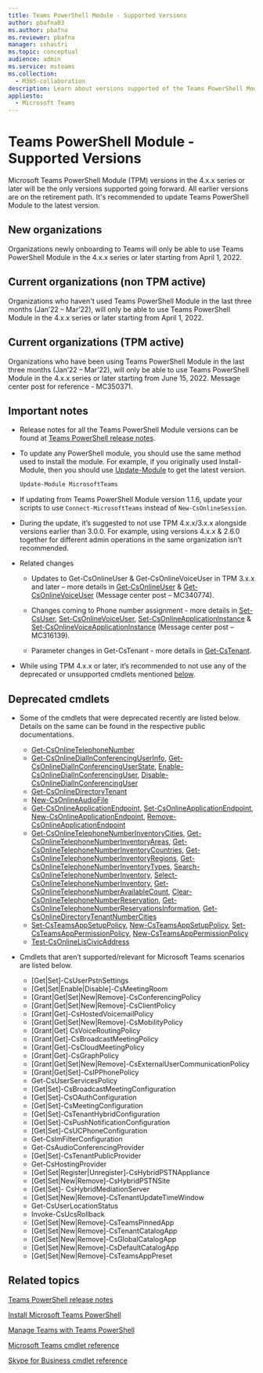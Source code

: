 ```yaml
---
title: Teams PowerShell Module - Supported Versions
author: pbafna03
ms.author: pbafna
ms.reviewer: pbafna
manager: sshastri
ms.topic: conceptual
audience: admin
ms.service: msteams
ms.collection: 
  - M365-collaboration
description: Learn about versions supported of the Teams PowerShell Module, used for administration of Microsoft Teams.
appliesto: 
  - Microsoft Teams
---
```


# Teams PowerShell Module - Supported Versions

Microsoft Teams PowerShell Module (TPM) versions in the 4.x.x series or later will be the only versions supported going forward. All earlier versions are on the retirement path. It's recommended to update Teams PowerShell Module to the latest version.



## New organizations

Organizations newly onboarding to Teams will only be able to use Teams PowerShell Module in the 4.x.x series or later starting from April 1, 2022.



## Current organizations (non TPM active)

Organizations who haven't used Teams PowerShell Module in the last three months (Jan’22 – Mar’22), will only be able to use Teams PowerShell Module in the 4.x.x series or later starting from April 1, 2022.



## Current organizations (TPM active)

Organizations who have been using Teams PowerShell Module in the last three months (Jan’22 – Mar’22), will only be able to use Teams PowerShell Module in the 4.x.x series or later starting from June 15, 2022. Message center post for reference - MC350371. 



## Important notes

- Release notes for all the Teams PowerShell Module versions can be found at [Teams PowerShell release notes](teams-powershell-release-notes.md).

- To update any PowerShell module, you should use the same method used to install the module. For example, if you originally used Install-Module, then you should use [Update-Module](/powershell/module/powershellget/update-module) to get the latest version.  

  ```powershell
  Update-Module MicrosoftTeams
  ```

-	If updating from Teams PowerShell Module version 1.1.6, update your scripts to use `Connect-MicrosoftTeams` instead of `New-CsOnlineSession`.

-	During the update, it’s suggested to not use TPM 4.x.x/3.x.x alongside versions earlier than 3.0.0. For example, using versions 4.x.x & 2.6.0 together for different admin operations in the same organization isn’t recommended. 

- Related changes
  * Updates to Get-CsOnlineUser & Get-CsOnlineVoiceUser in TPM 3.x.x and later – more details in [Get-CsOnlineUser](/powershell/module/skype/get-csonlineuser) & [Get-CsOnlineVoiceUser](/powershell/module/skype/get-csonlinevoiceuser) (Message center post – MC340774).

  * Changes coming to Phone number assignment - more details in [Set-CsUser](/powershell/module/skype/set-csuser), [Set-CsOnlineVoiceUser](/powershell/module/skype/set-csonlinevoiceuser), [Set-CsOnlineApplicationInstance](/powershell/module/skype/set-csonlineapplicationinstance) & [Set-CsOnlineVoiceApplicationInstance](/powershell/module/skype/set-csonlinevoiceapplicationinstance) (Message center post – MC316139).
  
  * Parameter changes in Get-CsTenant - more details in [Get-CsTenant](/powershell/module/skype/get-cstenant).  

-	While using TPM 4.x.x or later, it’s recommended to not use any of the deprecated or unsupported cmdlets mentioned [below](#deprecated-cmdlets). 



## Deprecated cmdlets

- Some of the cmdlets that were deprecated recently are listed below. Details on the same can be found in the respective public documentations. 
  * [Get-CsOnlineTelephoneNumber](/powershell/module/skype/get-csonlinetelephonenumber)
  * [Get-CsOnlineDialInConferencingUserInfo](/powershell/module/skype/get-csonlinedialinconferencinguserinfo), [Get-CsOnlineDialInConferencingUserState](/powershell/module/skype/get-csonlinedialinconferencinguserstate), [Enable-CsOnlineDialInConferencingUser](/powershell/module/skype/enable-csonlinedialinconferencinguser), [Disable-CsOnlineDialInConferencingUser](/powershell/module/skype/disable-csonlinedialinconferencinguser)
  * [Get-CsOnlineDirectoryTenant](/powershell/module/skype/get-csonlinedirectorytenant)
  * [New-CsOnlineAudioFile](/powershell/module/skype/new-csonlineaudiofile)
  * [Get-CsOnlineApplicationEndpoint](/powershell/module/skype/get-csonlineapplicationendpoint), [Set-CsOnlineApplicationEndpoint](/powershell/module/skype/set-csonlineapplicationendpoint), [New-CsOnlineApplicationEndpoint](/powershell/module/skype/new-csonlineapplicationendpoint), [Remove-CsOnlineApplicationEndpoint](/powershell/module/skype/remove-csonlineapplicationendpoint)
  * [Get-CsOnlineTelephoneNumberInventoryCities](/powershell/module/skype/get-csonlinetelephonenumberinventorycities), [Get-CsOnlineTelephoneNumberInventoryAreas](/powershell/module/skype/get-csonlinetelephonenumberinventoryareas), [Get-CsOnlineTelephoneNumberInventoryCountries](/powershell/module/skype/get-csonlinetelephonenumberinventorycountries), [Get-CsOnlineTelephoneNumberInventoryRegions](/powershell/module/skype/get-csonlinetelephonenumberinventoryregions), [Get-CsOnlineTelephoneNumberInventoryTypes](/powershell/module/skype/get-csonlinetelephonenumberinventorytypes), [Search-CsOnlineTelephoneNumberInventory](/powershell/module/skype/search-csonlinetelephonenumberinventory), [Select-CsOnlineTelephoneNumberInventory](/powershell/module/skype/select-csonlinetelephonenumberinventory), [Get-CsOnlineTelephoneNumberAvailableCount](/powershell/module/skype/get-csonlinetelephonenumberavailablecount), [Clear-CsOnlineTelephoneNumberReservation](/powershell/module/skype/clear-csonlinetelephonenumberreservation), [Get-CsOnlineTelephoneNumberReservationsInformation](/powershell/module/skype/get-csonlinetelephonenumberreservationsinformation), [Get-CsOnlineDirectoryTenantNumberCities](/powershell/module/skype/get-csonlinedirectorytenantnumbercities)  
  * [Set-CsTeamsAppSetupPolicy](/powershell/module/skype/set-csteamsappsetuppolicy), [New-CsTeamsAppSetupPolicy](/powershell/module/skype/new-csteamsappsetuppolicy), [Set-CsTeamsAppPermissionPolicy](/powershell/module/skype/set-csteamsapppermissionpolicy), [New-CsTeamsAppPermissionPolicy](/powershell/module/skype/new-csteamsapppermissionpolicy)
  * [Test-CsOnlineLisCivicAddress](/powershell/module/skype/test-csonlineliscivicaddress)


- Cmdlets that aren’t supported/relevant for Microsoft Teams scenarios are listed below. 
  * [Get|Set]-CsUserPstnSettings
  * [Get|Set|Enable|Disable]-CsMeetingRoom
  * [Grant|Get|Set|New|Remove]-CsConferencingPolicy
  * [Grant|Get|Set|New|Remove]-CsClientPolicy
  * [Grant|Get]-CsHostedVoicemailPolicy
  * [Grant|Get|Set|New|Remove]-CsMobilityPolicy
  * [Grant|Get] CsVoiceRoutingPolicy
  * [Grant|Get]-CsBroadcastMeetingPolicy
  * [Grant|Get]-CsCloudMeetingPolicy
  * [Grant|Get]-CsGraphPolicy
  * [Grant|Get|Set|New|Remove]-CsExternalUserCommunicationPolicy
  * [Grant|Get|Set]-CsIPPhonePolicy
  * Get-CsUserServicesPolicy
  * [Get|Set]-CsBroadcastMeetingConfiguration
  * [Get|Set]-CsOAuthConfiguration
  * [Get|Set]-CsMeetingConfiguration
  * [Get|Set]-CsTenantHybridConfiguration
  * [Get|Set]-CsPushNotificationConfiguration
  * [Get|Set]-CsUCPhoneConfiguration
  * Get-CsImFilterConfiguration
  * Get-CsAudioConferencingProvider
  * [Get|Set]-CsTenantPublicProvider
  * Get-CsHostingProvider
  * [Get|Set|Register|Unregister]-CsHybridPSTNAppliance
  * [Get|Set|New|Remove]-CsHybridPSTNSite
  * [Get|Set]- CsHybridMediationServer
  * [Get|Set|New|Remove]-CsTenantUpdateTimeWindow
  * Get-CsUserLocationStatus
  * Invoke-CsUcsRollback
  * [Get|Set|New|Remove]-CsTeamsPinnedApp
  * [Get|Set|New|Remove]-CsTenantCatalogApp
  * [Get|Set|New|Remove]-CsGlobalCatalogApp
  * [Get|Set|New|Remove]-CsDefaultCatalogApp
  * [Get|Set|New|Remove]-CsTeamsAppPreset



## Related topics

[Teams PowerShell release notes](teams-powershell-release-notes.md)

[Install Microsoft Teams PowerShell](teams-powershell-install.md)

[Manage Teams with Teams PowerShell](teams-powershell-managing-teams.md)

[Microsoft Teams cmdlet reference](/powershell/module/teams) 

[Skype for Business cmdlet reference](/powershell/module/skype) 
